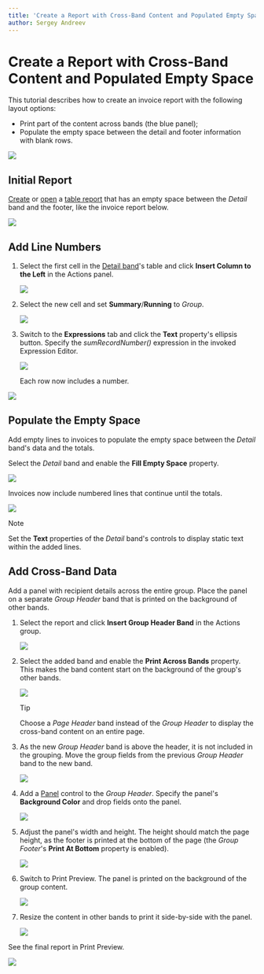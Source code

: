 ```yaml
---
title: 'Create a Report with Cross-Band Content and Populated Empty Space'
author: Sergey Andreev
---
```

# Create a Report with Cross-Band Content and Populated Empty Space

This tutorial describes how to create an invoice report with the following layout options:

- Print part of the content across bands (the blue panel);
- Populate the empty space between the detail and footer information with blank rows.

![](../../../images/eurd-web-underlay-report-preview-6.png)

## Initial Report

[Create](../add-new-reports.md) or [open](../open-reports.md) a [table report](../create-popular-reports/create-a-table-report.md) that has an empty space between the _Detail_ band and the footer, like the invoice report below.

![](../../../images/eurd-web-underlay-report-preview-0.png)

## Add Line Numbers

1. Select the first cell in the [Detail band](../introduction-to-banded-reports.md)'s table and click **Insert Column to the Left** in the Actions panel.

	![](../../../images/eurd-web-underlay-report-add-cell.png)

1. Select the new cell and set **Summary**/**Running** to _Group_.

	![](../../../images/eurd-web-underlay-report-add-line-numbers.png)

1. Switch to the **Expressions** tab and click the **Text** property's ellipsis button. Specify the _sumRecordNumber()_ expression in the invoked Expression Editor.

	![](../../../images/eurd-web-underlay-report-add-line-numbers-2.png)

	Each row now includes a number.

![](../../../images/eurd-web-underlay-report-preview-3.png)

## Populate the Empty Space

Add empty lines to invoices to populate the empty space between the _Detail_ band's data and the totals.

Select the _Detail_ band and enable the **Fill Empty Space** property.

![](../../../images/eurd-web-underlay-report-fillemptyspace.png)

Invoices now include numbered lines that continue until the totals.

![](../../../images/eurd-web-underlay-report-preview-4.png)

> [!NOTE]
> Set the **Text** properties of the _Detail_ band's controls to display static text within the added lines.

## Add Cross-Band Data

Add a panel with recipient details across the entire group. Place the panel on a separate _Group Header_ band that is printed on the background of other bands.

1. Select the report and click **Insert Group Header Band** in the Actions group.

	![](../../../images/eurd-web-underlay-report-addgroupheader.png)

1. Select the added band and enable the **Print Across Bands** property. This makes the band content start on the background of the group's other bands.

	![](../../../images/eurd-web-underlay-report-printundernextband.png)

	> [!Tip]
	> Choose a _Page Header_ band instead of the _Group Header_ to display the cross-band content on an entire page.

1. As the new _Group Header_ band is above the header, it is not included in the grouping. Move the group fields from the previous _Group Header_ band to the new band.

	![](../../../images/eurd-web-underlay-report-movegroupfields.png)

1. Add a [Panel](../use-report-elements/use-basic-report-controls/panel.md) control to the _Group Header_. Specify the panel's **Background Color** and drop fields onto the panel.

	![](../../../images/eurd-web-underlay-report-add-recipient.png)

1. Adjust the panel's width and height. The height should match the page height, as the footer is printed at the bottom of the page (the _Group Footer_'s **Print At Bottom** property is enabled).

	![](../../../images/eurd-web-underlay-report-adjust-crossband-height.png)

1. Switch to Print Preview. The panel is printed on the background of the group content.

	![](../../../images/eurd-web-underlay-report-preview-5.png)

1. Resize the content in other bands to print it side-by-side with the panel.

	![](../../../images/eurd-web-underlay-report-adjust-width.png)

See the final report in Print Preview.

![](../../../images/eurd-web-underlay-report-preview-6.png)